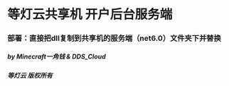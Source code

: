 # 等灯云共享机 开户后台服务端

### 部署：直接把dll复制到共享机的服务端（net6.0）文件夹下并替换
##### by Minecraft一角钱 & DDS_Cloud

##### 等灯云 版权所有
